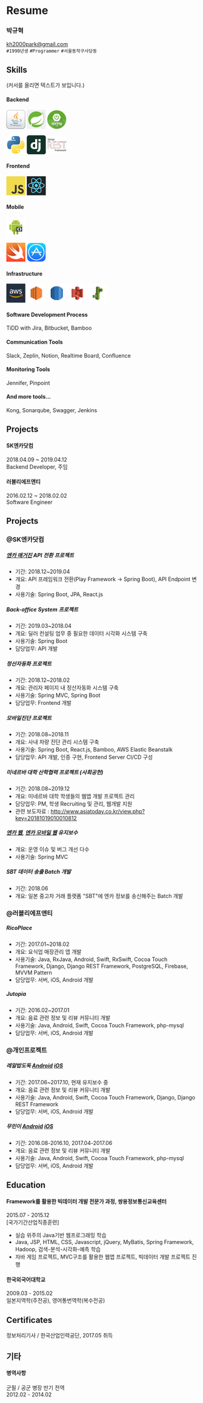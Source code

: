 # Resume

### 박규혁
kh2000park@gmail.com  
`#1990년생` `#Programmer` `#서울동작구사당동`  


## Skills
(커서를 올리면 텍스트가 보입니다.)
#### Backend
<img src="images/java.png" width="50" title="Java"> <img src="images/spring.png" width="50" title="Spring"> <img src="images/spring-boot.png" width="50" title="Spring Boot">  

<img src="images/python.png" width="50" title="Python"> <img src="images/django.png" width="50" title="Django"> <img src="images/django-rest-framework.png" width="50" title="Django Rest Framework">  

#### Frontend
<img src="images/javascript.jpeg" width="50" title="Javascript"> <img src="images/react.png" width="50" title="React">  

#### Mobile
<img src="images/android.png" width="50" title="Android">  

<img src="images/swift.png" width="50" title="Swift"> <img src="images/ios.png" width="50" title="iOS(Cocoa Touch)">

#### Infrastructure
<img src="images/aws.jpg" width="50" title="Amazon Web Services"> <img src="images/amazon-ec2.png" width="50" title="EC2"> <img src="images/amazon-rds.png" width="50" title="RDS">
<img src="images/amazon-s3.png" width="50" title="S3">
<img src="images/aws-elastic-beanstalk.png" width="50" title="Elastic Beanstalk">  

#### Software Development Process
TiDD with Jira, Bitbucket, Bamboo

#### Communication Tools
Slack, Zeplin, Notion, Realtime Board, Confluence

#### Monitoring Tools
Jennifer, Pinpoint

#### And more tools...
Kong, Sonarqube, Swagger, Jenkins

## Projects
#### SK엔카닷컴
2018.04.09 ~ 2019.04.12  
Backend Developer, 주임


#### 러블리에프앤티
2016.02.12 ~ 2018.02.02  
Software Engineer


## Projects

### @SK엔카닷컴

##### [엔카 매거진](https://www.encarmagazine.com/) API 전환 프로젝트  
- 기간: 2018.12~2019.04
- 개요: API 프레임워크 전환(Play Framework -> Spring Boot), API Endpoint 변경
- 사용기술: Spring Boot, JPA, React.js

##### Back-office System 프로젝트
- 기간: 2019.03~2018.04
- 개요: 딜러 컨설팅 업무 중 필요한 데이터 시각화 시스템 구축
- 사용기술: Spring Boot
- 담당업무: API 개발

##### 정산자동화 프로젝트
- 기간: 2018.12~2018.02
- 개요: 관리자 페이지 내 정산자동화 시스템 구축
- 사용기술: Spring MVC, Spring Boot
- 담당업무: Frontend 개발

##### 모바일진단 프로젝트  
- 기간: 2018.08~2018.11
- 개요: 사내 차량 진단 관리 시스템 구축
- 사용기술: Spring Boot, React.js, Bamboo, AWS Elastic Beanstalk
- 담당업무: API 개발, 인증 구현, Frontend Server CI/CD 구성

##### 미네르바 대학 산학협력 프로젝트 (사회공헌)  
- 기간: 2018.08~2019.12
- 개요: 미네르바 대학 학생들의 웹앱 개발 프로젝트 관리
- 담당업무: PM, 학생 Recruiting 및 관리, 웹개발 지원
- 관련 보도자료 : http://www.asiatoday.co.kr/view.php?key=20181019010010812

##### [엔카 웹](https://www.encar.com/), [엔카 모바일 웹](https://m.encar.com/) 유지보수  
- 개요: 운영 이슈 및 버그 개선 다수
- 사용기술: Spring MVC

##### SBT 데이터 송출 Batch 개발
- 기간: 2018.06
- 개요: 일본 중고차 거래 플랫폼 "SBT"에 엔카 정보를 송신해주는 Batch 개발

### @러블리에프앤티
##### RicoPlace
- 기간: 2017.01~2018.02
- 개요: 요식업 매장관리 앱 개발
- 사용기술: Java, RxJava, Android, Swift, RxSwift, Cocoa Touch Framework, Django, Django REST Framework, PostgreSQL, Firebase, MVVM Pattern
- 담당업무: 서버, iOS, Android 개발

##### Jutopia
- 기간: 2016.02~2017.01
- 개요: 음료 관련 정보 및 리뷰 커뮤니티 개발
- 사용기술: Java, Android, Swift, Cocoa Touch Framework, php-mysql
- 담당업무: 서버, iOS, Android 개발

### @개인프로젝트
##### 레알밥도둑 [Android](https://goo.gl/p4tKq3) [iOS](https://goo.gl/t5QASU)
- 기간: 2017.06~2017.10, 현재 유지보수 중
- 개요: 음료 관련 정보 및 리뷰 커뮤니티 개발
- 사용기술: Java, Android, Swift, Cocoa Touch Framework, Django, Django REST Framework
- 담당업무: 서버, iOS, Android 개발

##### 무민이 [Android](https://goo.gl/jNiXtZ) [iOS](https://goo.gl/zjz51x)
- 기간: 2016.08-2016.10, 2017.04-2017.06
- 개요: 음료 관련 정보 및 리뷰 커뮤니티 개발
- 사용기술: Java, Android, Swift, Cocoa Touch Framework, php-mysql
- 담당업무: 서버, iOS, Android 개발

## Education
#### Framework를 활용한 빅데이터 개발 전문가 과정, 쌍용정보통신교육센터
2015.07 - 2015.12  
[국가기간산업직종훈련]  
- 실습 위주의 Java기반 웹프로그래밍 학습  
- Java, JSP, HTML, CSS, Javascript, jQuery, MyBatis, Spring Framework, Hadoop, 검색-분석-시각화-예측 학습  
- 자바 게임 프로젝트, MVC구조를 활용한 웹앱 프로젝트, 빅데이터 개발 프로젝트 진행


#### 한국외국어대학교
2009.03 - 2015.02  
일본지역학(주전공), 영어통번역학(복수전공)

## Certificates
정보처리기사 / 한국산업인력공단, 2017.05 취득

## 기타
#### 병역사항
군필 / 공군 병장 만기 전역  
2012.02 - 2014.02
